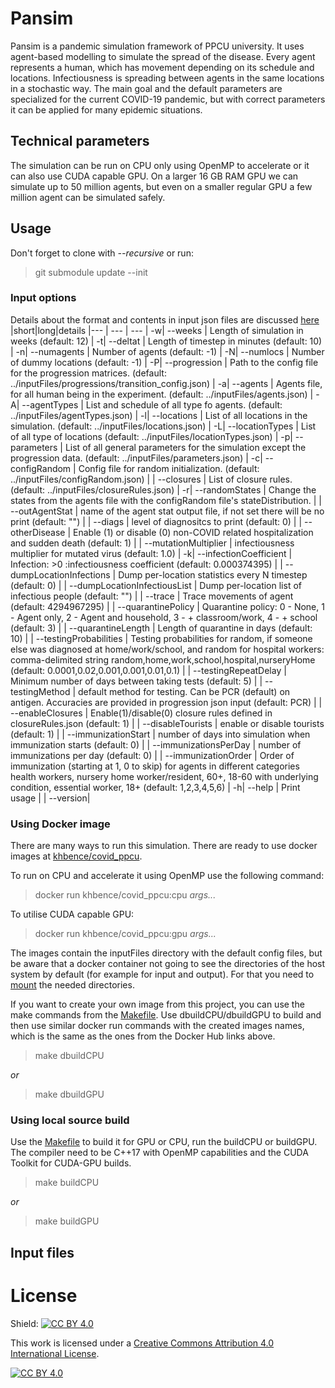 # Pansim
Pansim is a pandemic simulation framework of PPCU university. It uses agent-based modelling to simulate the spread of the disease. Every agent represents a human, which has movement depending on its schedule and locations. Infectiousness is spreading between agents in the same locations in a stochastic way. The main goal and the default parameters are specialized for the current COVID-19 pandemic, but with correct parameters it can be applied for many epidemic situations.

## Technical parameters
The simulation can be run on CPU only using OpenMP to accelerate or it can also use CUDA capable GPU. On a larger 16 GB RAM GPU we can simulate up to 50 million agents, but even on a smaller regular GPU a few million agent can be simulated safely.

## Usage
Don't forget to clone with *--recursive* or run:
> git submodule update --init

### **Input options**
Details about the format and contents in input json files are discussed [here](inputFiles/README.md)
|short|long|details
|--- | --- | ---
|  -w| --weeks                   | Length of simulation in weeks (default: 12)
|  -t| --deltat                  | Length of timestep in minutes (default: 10)
|  -n| --numagents               | Number of agents (default: -1)
|  -N| --numlocs                 | Number of dummy locations (default: -1)
|  -P| --progression             | Path to the config file for the progression matrices. (default: ../inputFiles/progressions/transition_config.json)
|  -a| --agents                  | Agents file, for all human being in the experiment. (default: ../inputFiles/agents.json)
|  -A| --agentTypes              | List and schedule of all type fo agents. (default: ../inputFiles/agentTypes.json)
|  -l| --locations               | List of all locations in the simulation. (default: ../inputFiles/locations.json)
|  -L| --locationTypes           | List of all type of locations (default: ../inputFiles/locationTypes.json)
|  -p| --parameters              | List of all general parameters for the simulation except the progression data. (default: ../inputFiles/parameters.json)
|  -c| --configRandom            | Config file for random initialization. (default: ../inputFiles/configRandom.json)
|    | --closures                | List of closure rules. (default: ../inputFiles/closureRules.json)
|  -r| --randomStates            | Change the states from the agents file with the configRandom file's stateDistribution.
|    | --outAgentStat            | name of the agent stat output file, if not set there will be no print (default: "")
|    | --diags                   | level of diagnositcs to print (default: 0)
|    | --otherDisease            | Enable (1) or disable (0) non-COVID related hospitalization and sudden death  (default: 1)
|    | --mutationMultiplier      | infectiousness multiplier for mutated virus (default: 1.0)
|  -k| --infectionCoefficient    | Infection: >0 :infectiousness coefficient (default: 0.000374395)
|    | --dumpLocationInfections  | Dump per-location statistics every N timestep  (default: 0)
|    | --dumpLocationInfectiousList | Dump per-location list of infectious people (default: "")
|    | --trace                   | Trace movements of agent (default: 4294967295)
|    | --quarantinePolicy        | Quarantine policy: 0 - None, 1 - Agent only, 2 - Agent and household, 3 - + classroom/work, 4 - + school (default: 3)
|    | --quarantineLength        | Length of quarantine in days (default: 10)
|    | --testingProbabilities    | Testing probabilities for random, if someone else was diagnosed at home/work/school, and random for hospital workers: comma-delimited string random,home,work,school,hospital,nurseryHome (default: 0.0001,0.02,0.001,0.001,0.01,0.1)
|    | --testingRepeatDelay      | Minimum number of days between taking tests (default: 5)
|    | --testingMethod           | default method for testing. Can be PCR (default) on antigen. Accuracies are provided in progression json input (default: PCR)
|    | --enableClosures          | Enable(1)/disable(0) closure rules defined in closureRules.json (default: 1)
|    | --disableTourists         | enable or disable tourists (default: 1)
|    | --immunizationStart       | number of days into simulation when immunization starts (default: 0)
|    | --immunizationsPerDay     | number of immunizations per day (default: 0)
|    | --immunizationOrder       | Order of immunization (starting at 1, 0 to skip) for agents in different categories health workers, nursery home worker/resident, 60+, 18-60 with underlying condition, essential worker, 18+ (default: 1,2,3,4,5,6)
|  -h| --help                    | Print usage
|    | --version| 

### **Using Docker image**
There are many ways to run this simulation. There are ready to use docker images at [khbence/covid_ppcu](https://hub.docker.com/r/khbence/covid_ppcu).

To run on CPU and accelerate it using OpenMP use the following command:
> docker run khbence/covid_ppcu:cpu *args...*

To utilise CUDA capable GPU:
> docker run khbence/covid_ppcu:gpu *args...*

The images contain the inputFiles directory with the default config files, but be aware that a docker container not going to see the directories of the host system by default (for example for input and output). For that you need to [mount](https://docs.docker.com/storage/bind-mounts/) the needed directories.

If you want to create your own image from this project, you can use the make commands from the [Makefile](Makefile). Use dbuildCPU/dbuildGPU to build and then use similar docker run commands with the created images names, which is the same as the ones from the Docker Hub links above.
> make dbuildCPU

*or*

> make dbuildGPU

### **Using local source build**
Use the [Makefile](Makefile) to build it for GPU or CPU, run the buildCPU or buildGPU. The compiler need to be C++17 with OpenMP capabilities and the CUDA Toolkit for CUDA-GPU builds. 
> make buildCPU

*or*

> make buildGPU

## Input files


# License
Shield: [![CC BY 4.0][cc-by-shield]][cc-by]

This work is licensed under a
[Creative Commons Attribution 4.0 International License][cc-by].

[![CC BY 4.0][cc-by-image]][cc-by]

[cc-by]: http://creativecommons.org/licenses/by/4.0/
[cc-by-image]: https://i.creativecommons.org/l/by/4.0/88x31.png
[cc-by-shield]: https://img.shields.io/badge/License-CC%20BY%204.0-lightgrey.svg